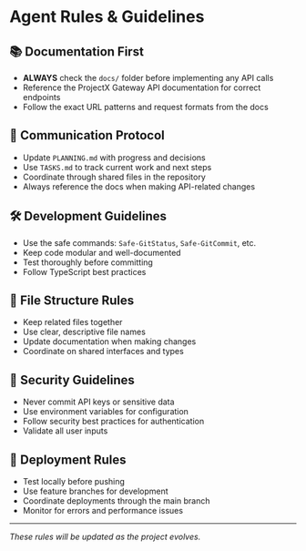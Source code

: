 # Agent Rules & Guidelines

## 📚 Documentation First
- **ALWAYS** check the `docs/` folder before implementing any API calls
- Reference the ProjectX Gateway API documentation for correct endpoints
- Follow the exact URL patterns and request formats from the docs

## 🔄 Communication Protocol
- Update `PLANNING.md` with progress and decisions
- Use `TASKS.md` to track current work and next steps
- Coordinate through shared files in the repository
- Always reference the docs when making API-related changes

## 🛠️ Development Guidelines
- Use the safe commands: `Safe-GitStatus`, `Safe-GitCommit`, etc.
- Keep code modular and well-documented
- Test thoroughly before committing
- Follow TypeScript best practices

## 📁 File Structure Rules
- Keep related files together
- Use clear, descriptive file names
- Update documentation when making changes
- Coordinate on shared interfaces and types

## 🔐 Security Guidelines
- Never commit API keys or sensitive data
- Use environment variables for configuration
- Follow security best practices for authentication
- Validate all user inputs

## 🚀 Deployment Rules
- Test locally before pushing
- Use feature branches for development
- Coordinate deployments through the main branch
- Monitor for errors and performance issues

---
*These rules will be updated as the project evolves.*
